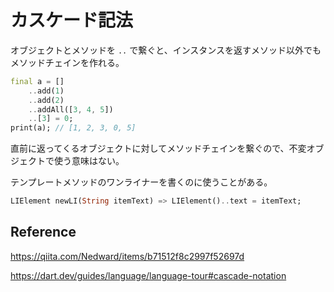 # カスケード記法

オブジェクトとメソッドを `..` で繋ぐと、インスタンスを返すメソッド以外でもメソッドチェインを作れる。

```dart
final a = []
    ..add(1)
    ..add(2)
    ..addAll([3, 4, 5])
    ..[3] = 0;
print(a); // [1, 2, 3, 0, 5]
```

直前に返ってくるオブジェクトに対してメソッドチェインを繋ぐので、不変オブジェクトで使う意味はない。

テンプレートメソッドのワンライナーを書くのに使うことがある。

```dart
LIElement newLI(String itemText) => LIElement()..text = itemText;
```

## Reference

https://qiita.com/Nedward/items/b71512f8c2997f52697d

https://dart.dev/guides/language/language-tour#cascade-notation

